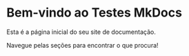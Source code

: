 # Bem-vindo ao Testes MkDocs

Esta é a página inicial do seu site de documentação.

Navegue pelas seções para encontrar o que procura!
